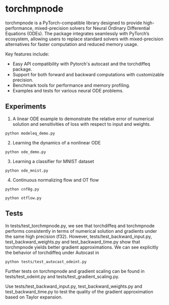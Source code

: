 # torchmpnode
torchmpnode is a PyTorch-compatible library designed to provide high-performance, mixed-precision solvers for Neural Ordinary Differential Equations (ODEs). The package integrates seamlessly with PyTorch’s ecosystem, allowing users to replace standard solvers with mixed-precision alternatives for faster computation and reduced memory usage.

Key features include:
- Easy API compatibility with Pytorch's autocast and the torchdiffeq package.
- Support for both forward and backward computations with customizable precision.
- Benchmark tools for performance and memory profiling.
- Examples and tests for various neural ODE problems.

## Experiments

1. A linear ODE example to demonstrate the relative error of numerical solution and sensitivities of loss with respect to input and weights.

```
python modeleq_demo.py
```

2. Learning the dynamics of a nonlinear ODE

```
python ode_demo.py
```

3. Learning a classifier for MNIST dataset

```
python ode_mnist.py
```

4. Continuous normalizing flow and OT flow

```
python cnf8g.py
```

```
python otflow.py
```

## Tests

In tests/test_torchmpnode.py, we see that torchdiffeq and torchmpnode performs consistently in terms of numerical solution and gradients under the same high precision (f32). However, tests/test_backward_input.py, test_backward_weights.py and test_backward_time.py show that torchmpnode yields better gradient approximations. We can see explicitly the behavior of torchdiffeq under Autocast in
```
python tests/test_autocast_odeint.py
```
Further tests on torchmpnode and gradient scaling can be found in tests/test_odeint.py and tests/test_gradient_scaling.py.

Use tests/test_backward_input.py, test_backward_weights.py and test_backward_time.py to test the quality of the gradient approximation based on Taylor expansion.




